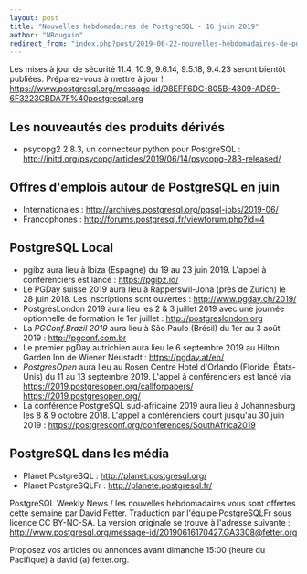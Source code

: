 ```yaml
---
layout: post
title: "Nouvelles hebdomadaires de PostgreSQL - 16 juin 2019"
author: "NBougain"
redirect_from: "index.php?post/2019-06-22-nouvelles-hebdomadaires-de-postgresql-16-juin-2019 "
---
```



<p>Les mises &agrave; jour de s&eacute;curit&eacute; 11.4, 10.9, 9.6.14, 9.5.18, 9.4.23 seront bient&ocirc;t publi&eacute;es. Pr&eacute;parez-vous &agrave; mettre &agrave; jour&nbsp;! <a target="_blank" href="https://www.postgresql.org/message-id/98EFF6DC-805B-4309-AD89-6F3223CBDA7F%40postgresql.org">https://www.postgresql.org/message-id/98EFF6DC-805B-4309-AD89-6F3223CBDA7F%40postgresql.org</a></p>

<h2>Les nouveaut&eacute;s des produits d&eacute;riv&eacute;s</h2>

<ul>

<li>psycopg2 2.8.3, un connecteur python pour PostgreSQL&nbsp;: <a target="_blank" href="http://initd.org/psycopg/articles/2019/06/14/psycopg-283-released/">http://initd.org/psycopg/articles/2019/06/14/psycopg-283-released/</a></li>

</ul>

<!--more-->


<h2>Offres d'emplois autour de PostgreSQL en juin</h2>

<ul>

<li>Internationales : <a target="_blank" href="http://archives.postgresql.org/pgsql-jobs/2019-06/">http://archives.postgresql.org/pgsql-jobs/2019-06/</a></li>

<li>Francophones : <a target="_blank" href="http://forums.postgresql.fr/viewforum.php?id=4">http://forums.postgresql.fr/viewforum.php?id=4</a></li>

</ul>

<h2>PostgreSQL Local</h2>

<ul>

<li>pgibz aura lieu &agrave; Ibiza (Espagne) du 19 au 23 juin 2019. L'appel &agrave; conf&eacute;renciers est lanc&eacute;&nbsp;: <a target="_blank" href="https://pgibz.io/">https://pgibz.io/</a></li>

<li>Le PGDay suisse 2019 aura lieu &agrave; Rapperswil-Jona (pr&egrave;s de Zurich) le 28 juin 2018. Les inscriptions sont ouvertes&nbsp;: <a target="_blank" href="http://www.pgday.ch/2019/">http://www.pgday.ch/2019/</a></li>

<li>PostgresLondon 2019 aura lieu les 2 & 3 juillet 2019 avec une journ&eacute;e optionnelle de formation le 1er juillet&nbsp;: <a target="_blank" href="http://postgreslondon.org">http://postgreslondon.org</a></li>

<li>La <em>PGConf.Brazil 2019</em> aura lieu &agrave; S&atilde;o Paulo (Br&eacute;sil) du 1er au 3 ao&ucirc;t 2019&nbsp;: <a target="_blank" href="http://pgconf.com.br">http://pgconf.com.br</a></li>

<li>Le premier pgDay autrichien aura lieu le 6 septembre 2019 au Hilton Garden Inn de Wiener Neustadt&nbsp;: <a target="_blank" href="https://pgday.at/en/">https://pgday.at/en/</a></li>

<li><em>PostgresOpen</em> aura lieu au Rosen Centre Hotel d'Orlando (Floride, &Eacute;tats-Unis) du 11 au 13 septembre 2019. L'appel &agrave; conf&eacute;renciers est lanc&eacute; via <a target="_blank" href="https://2019.postgresopen.org/callforpapers/">https://2019.postgresopen.org/callforpapers/</a> <a target="_blank" href="https://2019.postgresopen.org/">https://2019.postgresopen.org/</a></li>

<li>La conf&eacute;rence PostgreSQL sud-africaine 2019 aura lieu &agrave; Johannesburg les 8 & 9 octobre 2018. L'appel &agrave; conf&eacute;renciers court jusqu'au 30 juin 2019&nbsp;: <a target="_blank" href="https://postgresconf.org/conferences/SouthAfrica2019">https://postgresconf.org/conferences/SouthAfrica2019</a></li>

</ul>

<h2>PostgreSQL dans les m&eacute;dia</h2>

<ul>

<li>Planet PostgreSQL : <a target="_blank" href="http://planet.postgresql.org/">http://planet.postgresql.org/</a></li>

<li>Planet PostgreSQLFr : <a target="_blank" href="http://planete.postgresql.fr/">http://planete.postgresql.fr/</a></li>

</ul>

<p>PostgreSQL Weekly News / les nouvelles hebdomadaires vous sont offertes cette semaine par David Fetter. Traduction par l'&eacute;quipe PostgreSQLFr sous licence CC BY-NC-SA. La version originale se trouve &agrave; l'adresse suivante : <a target="_blank" href="http://www.postgresql.org/message-id/20190616170427.GA3308@fetter.org">http://www.postgresql.org/message-id/20190616170427.GA3308@fetter.org</a></p>

<p>Proposez vos articles ou annonces avant dimanche 15:00 (heure du Pacifique) &agrave; david (a) fetter.org.</p>